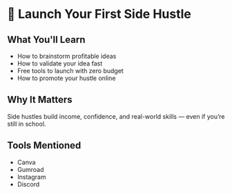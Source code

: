 # 🚀 Launch Your First Side Hustle

## What You'll Learn
- How to brainstorm profitable ideas
- How to validate your idea fast
- Free tools to launch with zero budget
- How to promote your hustle online

## Why It Matters
Side hustles build income, confidence, and real-world skills — even if you’re still in school.

## Tools Mentioned
- Canva
- Gumroad
- Instagram
- Discord
